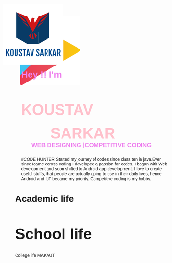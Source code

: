 <!DOCTYPE html>
<html>
<head>
<meta name="viewport" content="width=device-width, initial-scale=1">
<style>
body, html {
  height: 100%;
  margin: 0;
  font-family: Arial, Helvetica, sans-serif;
}

* {
  box-sizing: border-box;
}

.firstbackimg {
  /* The image used */
  background-image: url("super2.jpg");
  
  /* Add the blur effect */
  filter: blur(1px);
  -webkit-filter: blur(5px);
  color: black;
  /* Full height */
  height: 100%; 
   position: relative;
   opacity: .7;
  /* Center and scale the image nicely */
  background-position: center;
  background-repeat: no-repeat;
  background-size: cover;
  background-attachment: fixed;
}
.first .firstimg{
width: 200px;
height: 150px;
flex : 0 0 250px;
}
.first .firstimg img{
max-width: 100%;
margin: 15px;

}
.first .content{
padding-left:  20px;
}
.first .content h2{
	color: violet;
top:.1%;
}.first .content h1{
	color: pink;
	font-family: "Comic Sans MS", cursive, sans-serif;
position: relative;
top:.1%;margin-bottom: -50px;

}.first .content h3{
	color: pink;
	font-family: "Comic Sans MS", cursive, sans-serif;
	left:20%;
	position:relative;
	top: .1%;margin-bottom: -30px;
}
.first .content h4{left:7%;
top: .1%;
	position: relative;
	color: violet;
}

	.first:hover{
		box-shadow: 0 15px 30px rgba(0.3,0.3,0,.8);
	}
.secondbackimg {
  /* The image used */
  background-image: url("super2.jpg");
  
  /* Add the blur effect */
  filter: blur(3px);
  -webkit-filter: blur(8px);
  
  /* Full height */
  height: 100%; 
  position: relative;
  /* Center and scale the image nicely */
  background-position: center;
  background-repeat: no-repeat;
  background-size: cover;
}
.logo{
	z-index: 2;
	position: absolute;
	left: 1%;
	top: 1%;
	height: 1%
	width: 10%;

}



/* Position text in the middle of the page/image */
.first{
  background-color: rgb(0,0,0); /* Fallback color */
  background-color: rgba(0,0,0, 0.6); /* Black w/opacity/see-through */
 padding :1%;
  box-sizing: border-box;
  border: 3px solid #f1f1f1;
  position: absolute;
  top: 50%;
  left: 50%;
  width: 50%;
  transform: translate(-50%, -50%);
  z-index: 2;
  display: flex;
  text-align: center;
  transition: .5s;
}


/* Position text in the middle of the page/image */
.second{
  background-color: rgb(0,0,0); /* Fallback color */
  background-color: rgba(0,0,0, 0.4); /* Black w/opacity/see-through */
  color: violet;
  font-weight: bold;
  border: 3px solid #f1f1f1;
  position: relative;
  top: -50%;
  left: 50%;
  transform: translate(-50%, -50%);
  z-index: 2;
  width: 80%;
  padding: 20px;
  text-align: center;

}
.para{
	color: white;
  font-weight: bold;
  text-align: center;
}
</style>
</head>
<body>
<img class = "logo" src="Git_logo.png"></img>
<div class="firstbackimg"></div>

<div class="first"> 
	<div class="firstimg" >
	<img src="PROfile_git1.png"></img>
</div>
<div class="content">

  <h2 style="font-size: 30px">Hey !! I'm </h2>
  <h1 style="font-size:50px"> KOUSTAV </h1>
   <h3 style="font-size:50px">  SARKAR</h3>
    <h4 style="font-size:20px">  WEB DESIGNING |COMPETITIVE CODING</h4>
  <p class="para">
  #CODE HUNTER Started my journey of codes since class ten in java.Ever since Icame across coding I developed a passion for codes. I began with Web development and soon shifted to Android app development. I love to create useful stuffs, that people are actually going to use in their daily lives, hence Android and IoT became my priority. Competitive coding is my hobby.
</p>
</div>
</div>
<div class="secondbackimg"></div>
<div class="second">
  <h2 style="font-size: 30px">Academic life</h2>
  <h1 style="font-size:50px">School life</h1>
  <p class="para">College life
  MAKAUT </p>
</div>




</body>
</html>
